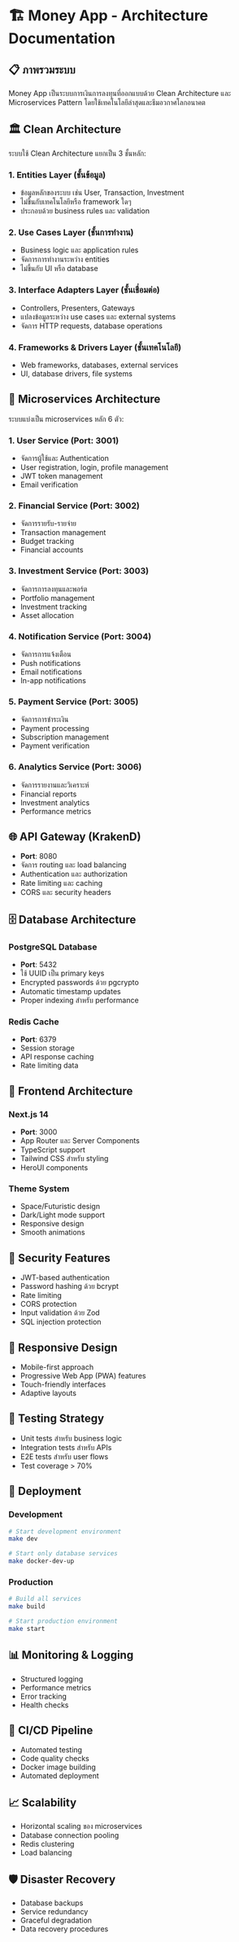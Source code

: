 # 🏗️ Money App - Architecture Documentation

## 📋 ภาพรวมระบบ

Money App เป็นระบบการเงินการลงทุนที่ออกแบบด้วย Clean Architecture และ Microservices Pattern โดยใช้เทคโนโลยีล่าสุดและธีมอวกาศโลกอนาคต

## 🏛️ Clean Architecture

ระบบใช้ Clean Architecture แยกเป็น 3 ชั้นหลัก:

### 1. **Entities Layer** (ชั้นข้อมูล)
- ข้อมูลหลักของระบบ เช่น User, Transaction, Investment
- ไม่ขึ้นกับเทคโนโลยีหรือ framework ใดๆ
- ประกอบด้วย business rules และ validation

### 2. **Use Cases Layer** (ชั้นการทำงาน)
- Business logic และ application rules
- จัดการการทำงานระหว่าง entities
- ไม่ขึ้นกับ UI หรือ database

### 3. **Interface Adapters Layer** (ชั้นเชื่อมต่อ)
- Controllers, Presenters, Gateways
- แปลงข้อมูลระหว่าง use cases และ external systems
- จัดการ HTTP requests, database operations

### 4. **Frameworks & Drivers Layer** (ชั้นเทคโนโลยี)
- Web frameworks, databases, external services
- UI, database drivers, file systems

## 🏢 Microservices Architecture

ระบบแบ่งเป็น microservices หลัก 6 ตัว:

### 1. **User Service** (Port: 3001)
- จัดการผู้ใช้และ Authentication
- User registration, login, profile management
- JWT token management
- Email verification

### 2. **Financial Service** (Port: 3002)
- จัดการรายรับ-รายจ่าย
- Transaction management
- Budget tracking
- Financial accounts

### 3. **Investment Service** (Port: 3003)
- จัดการการลงทุนและพอร์ต
- Portfolio management
- Investment tracking
- Asset allocation

### 4. **Notification Service** (Port: 3004)
- จัดการการแจ้งเตือน
- Push notifications
- Email notifications
- In-app notifications

### 5. **Payment Service** (Port: 3005)
- จัดการการชำระเงิน
- Payment processing
- Subscription management
- Payment verification

### 6. **Analytics Service** (Port: 3006)
- จัดการรายงานและวิเคราะห์
- Financial reports
- Investment analytics
- Performance metrics

## 🌐 API Gateway (KrakenD)

- **Port**: 8080
- จัดการ routing และ load balancing
- Authentication และ authorization
- Rate limiting และ caching
- CORS และ security headers

## 🗄️ Database Architecture

### PostgreSQL Database
- **Port**: 5432
- ใช้ UUID เป็น primary keys
- Encrypted passwords ด้วย pgcrypto
- Automatic timestamp updates
- Proper indexing สำหรับ performance

### Redis Cache
- **Port**: 6379
- Session storage
- API response caching
- Rate limiting data

## 🎨 Frontend Architecture

### Next.js 14
- **Port**: 3000
- App Router และ Server Components
- TypeScript support
- Tailwind CSS สำหรับ styling
- HeroUI components

### Theme System
- Space/Futuristic design
- Dark/Light mode support
- Responsive design
- Smooth animations

## 🔐 Security Features

- JWT-based authentication
- Password hashing ด้วย bcrypt
- Rate limiting
- CORS protection
- Input validation ด้วย Zod
- SQL injection protection

## 📱 Responsive Design

- Mobile-first approach
- Progressive Web App (PWA) features
- Touch-friendly interfaces
- Adaptive layouts

## 🧪 Testing Strategy

- Unit tests สำหรับ business logic
- Integration tests สำหรับ APIs
- E2E tests สำหรับ user flows
- Test coverage > 70%

## 🚀 Deployment

### Development
```bash
# Start development environment
make dev

# Start only database services
make docker-dev-up
```

### Production
```bash
# Build all services
make build

# Start production environment
make start
```

## 📊 Monitoring & Logging

- Structured logging
- Performance metrics
- Error tracking
- Health checks

## 🔄 CI/CD Pipeline

- Automated testing
- Code quality checks
- Docker image building
- Automated deployment

## 📈 Scalability

- Horizontal scaling ของ microservices
- Database connection pooling
- Redis clustering
- Load balancing

## 🛡️ Disaster Recovery

- Database backups
- Service redundancy
- Graceful degradation
- Data recovery procedures
